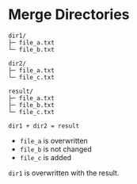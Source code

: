 # Merge Directories

```
dir1/
├─ file_a.txt
└─ file_b.txt

dir2/
├─ file_a.txt
└─ file_c.txt

result/
├─ file_a.txt
├─ file_b.txt
└─ file_c.txt
```

`dir1 + dir2 = result`

- `file_a` is overwritten
- `file_b` is not changed
- `file_c` is added

`dir1` is overwritten with the result.
